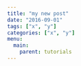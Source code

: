 ```yaml
---
title: "my new post"
date: "2016-09-01"
tags: ["x", "y"]
categories: ["x", "y"]
menu:
  main:
    parent: tutorials
---
```

